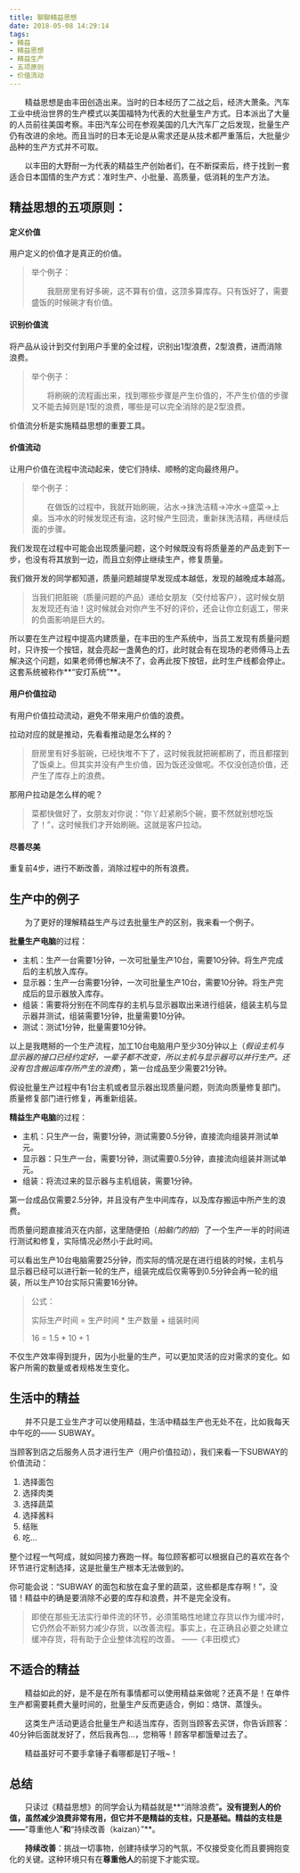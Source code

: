 ```yaml
---
title: 聊聊精益思想
date: 2018-05-08 14:29:14
tags:
- 精益
- 精益思想
- 精益生产
- 五项原则
- 价值流动
---
```


　　精益思想是由丰田创造出来。当时的日本经历了二战之后，经济大萧条。汽车工业中统治世界的生产模式以美国福特为代表的大批量生产方式。日本派出了大量的人员前往美国考察。丰田汽车公司在参观美国的几大汽车厂之后发现，批量生产仍有改进的余地。而且当时的日本无论是从需求还是从技术都严重落后，大批量少品种的生产方式并不可取。

　　以丰田的大野耐一为代表的精益生产创始者们，在不断探索后，终于找到一套适合日本国情的生产方式：准时生产、小批量、高质量，低消耗的生产方法。

## 精益思想的五项原则：

#### 定义价值

用户定义的价值才是真正的价值。

> 举个例子：
>
> 　　我厨房里有好多碗，这不算有价值，这顶多算库存。只有饭好了，需要盛饭的时候碗才有价值。

#### 识别价值流

将产品从设计到交付到用户手里的全过程，识别出1型浪费，2型浪费，进而消除浪费。

> 举个例子：
>
> 　　将刷碗的流程画出来，找到哪些步骤是产生价值的，不产生价值的步骤又不能去掉则是1型的浪费，哪些是可以完全消除的是2型浪费。

价值流分析是实施精益思想的重要工具。

#### 价值流动

让用户价值在流程中流动起来，使它们持续、顺畅的定向最终用户。

> 举个例子：
>
> 　　在做饭的过程中，我就开始刷碗，沾水->抹洗洁精->冲水->盛菜->上桌。当冲水的时候发现还有油，这时候产生回流，重新抹洗洁精，再继续后面的步骤。

我们发现在过程中可能会出现质量问题，这个时候既没有将质量差的产品走到下一步，也没有将其放到一边，而且立刻停止继续生产，修复质量。

我们做开发的同学都知道，质量问题越提早发现成本越低，发现的越晚成本越高。

> 当我们把脏碗（质量问题的产品）递给女朋友（交付给客户），这时候女朋友发现还有油！这时候就会对你产生不好的评价，还会让你立刻返工，带来的负面影响是巨大的。

所以要在生产过程中提高内建质量，在丰田的生产系统中，当员工发现有质量问题时，只许按一个按钮，就会亮起一盏黄色的灯，此时就会有在现场的老师傅马上去解决这个问题，如果老师傅也解决不了，会再此按下按钮，此时生产线都会停止。这套系统被称作**“安灯系统”**。

#### 用户价值拉动

有用户价值拉动流动，避免不带来用户价值的浪费。

拉动对应的就是推动，先看看推动是怎么样的？

> 厨房里有好多脏碗，已经快堆不下了，这时候我就把碗都刷了，而且都摆到了饭桌上。但其实并没有产生价值，因为饭还没做呢。不仅没创造价值，还产生了库存上的浪费。

那用户拉动是怎么样的呢？

> 菜都快做好了，女朋友对你说：“你丫赶紧刷5个碗，要不然就别想吃饭了！”，这时候我们才开始刷碗。这就是客户拉动。

#### 尽善尽美

重复前4步，进行不断改善，消除过程中的所有浪费。

## 生产中的例子

　　为了更好的理解精益生产与过去批量生产的区别，我来看一个例子。

**批量生产电脑**的过程：

* 主机：生产一台需要1分钟，一次可批量生产10台，需要10分钟。将生产完成后的主机放入库存。
* 显示器：生产一台需要1分钟，一次可批量生产10台，需要10分钟。将生产完成后的显示器放入库存。
* 组装：需要将分别在不同库存的主机与显示器取出来进行组装，组装主机与显示器并测试，组装需要1分钟，批量需要10分钟。
* 测试：测试1分钟，批量需要10分钟。

以上是我瞎掰的一个生产流程，加工10台电脑用户至少30分钟以上（*假设主机与显示器的接口已经约定好，一辈子都不改变，所以主机与显示器可以并行生产。还没有包含搬运库存所产生的浪费*），第一台成品至少需要21分钟。

假设批量生产过程中有1台主机或者显示器出现质量问题，则流向质量修复部门。质量修复部门进行修复，再重新组装。

**精益生产电脑**的过程：

* 主机：只生产一台，需要1分钟，测试需要0.5分钟，直接流向组装并测试单元。
* 显示器：只生产一台，需要1分钟，测试需要0.5分钟，直接流向组装并测试单元。
* 组装：将流过来的显示器与主机组装，需要1分钟。

第一台成品仅需要2.5分钟，并且没有产生中间库存，以及库存搬运中所产生的浪费。

而质量问题直接消灭在内部，这里随便拍（*拍脑门的拍*）了一个生产一半的时间进行测试和修复，实际情况必然小于此时间。

可以看出生产10台电脑需要25分钟，而实际的情况是在进行组装的时候，主机与显示器已经可以进行新一轮的生产，组装完成后仅需等到0.5分钟会再一轮的组装，所以生产10台实际只需要16分钟。

> 公式：
>
> 实际生产时间 = 生产时间 * 生产数量 + 组装时间
>
> 16 = 1.5 * 10 + 1

不仅生产效率得到提升，因为小批量的生产，可以更加灵活的应对需求的变化。如客户所需的数量或者规格发生变化。

## 生活中的精益

　　并不只是工业生产才可以使用精益，生活中精益生产也无处不在，比如我每天中午吃的—— SUBWAY。

当顾客到店之后服务人员才进行生产（用户价值拉动），我们来看一下SUBWAY的价值流动：

1. 选择面包
2. 选择肉类
3. 选择蔬菜
4. 选择酱料
5. 结账
6. 吃...

整个过程一气呵成，就如同接力赛跑一样。每位顾客都可以根据自己的喜欢在各个环节进行定制选择，这是批量生产根本无法做到的。

你可能会说：“SUBWAY 的面包和放在盒子里的蔬菜，这些都是库存啊！”，没错！精益中的确是要消除不必要的库存和浪费，并不是完全没有。

> 即使在那些无法实行单件流的环节，必须策略性地建立存货以作为缓冲时，它仍然会不断努力减少存货，以改善流程。事实上，在正确且必要之处建立缓冲存货，将有助于企业整体流程的改善。 ——《丰田模式》

## 不适合的精益

　　精益如此的好，是不是在所有事情都可以使用精益来做呢？还真不是！在单件生产都需要耗费大量时间的，批量生产反而更适合，例如：烙饼、蒸馒头。

　　这类生产活动更适合批量生产和适当库存，否则当顾客去买饼，你告诉顾客：40分钟后面就发好了，然后我再包...，您稍等！顾客早都饿晕过去了。

　　精益虽好可不要手拿锤子看哪都是钉子哦~！

## 总结

　　只读过《精益思想》的同学会认为精益就是**“消除浪费”**。没有提到人的价值，虽然减少浪费非常有用，但它并不是精益的支柱，只是基础。精益的支柱是——**“尊重他人”**和**“持续改善（kaizan）”**。

　　**持续改善**：挑战一切事物，创建持续学习的气氛，不仅接受变化而且要拥抱变化的关键。这种环境只有在**尊重他人**的前提下才能实现。